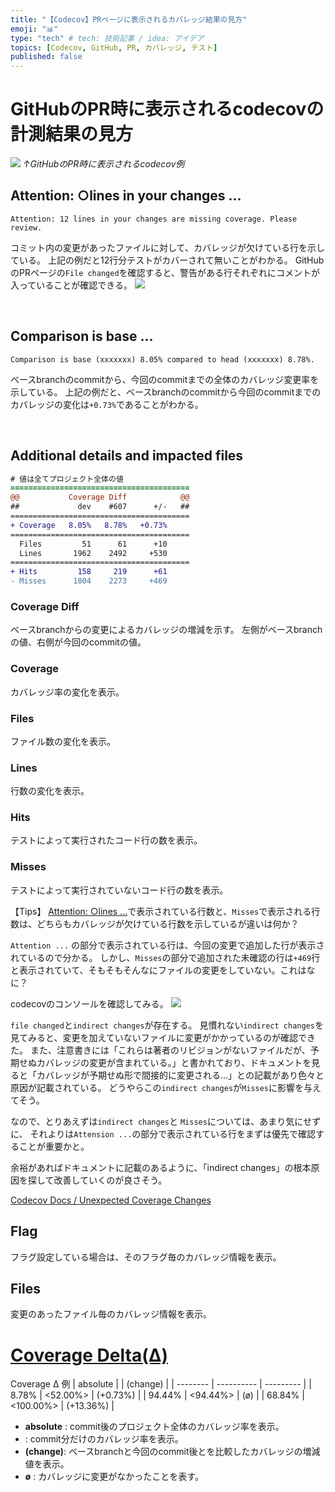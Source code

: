 ```yaml
---
title: "【Codecov】PRページに表示されるカバレッジ結果の見方"
emoji: "📊"
type: "tech" # tech: 技術記事 / idea: アイデア
topics: [Codecov, GitHub, PR, カバレッジ, テスト]
published: false
---
```


# GitHubのPR時に表示されるcodecovの計測結果の見方
![](https://storage.googleapis.com/zenn-user-upload/bd5714b0de22-20231020.png)
*↑GitHubのPR時に表示されるcodecov例*

## Attention: ○lines in your changes ...
```
Attention: 12 lines in your changes are missing coverage. Please review.
```
コミット内の変更があったファイルに対して、カバレッジが欠けている行を示している。
上記の例だと12行分テストがカバーされて無いことがわかる。
GitHubのPRページの`File changed`を確認すると、警告がある行それぞれにコメントが入っていることが確認できる。
![](https://storage.googleapis.com/zenn-user-upload/2763ac9b12ac-20231019.png)

<br>

## Comparison is base ...
```
Comparison is base (xxxxxxx) 8.05% compared to head (xxxxxxx) 8.78%.
```
ベースbranchのcommitから、今回のcommitまでの全体のカバレッジ変更率を示している。
上記の例だと、ベースbranchのcommitから今回のcommitまでのカバレッジの変化は`+0.73%`であることがわかる。

<br>

## Additional details and impacted files
```diff yml: Additional details and impacted files
# 値は全てプロジェクト全体の値
======================================== 
@@           Coverage Diff            @@ 
##             dev    #607      +/-   ## 
======================================== 
+ Coverage   8.05%   8.78%   +0.73%      
======================================== 
  Files         51      61      +10      
  Lines       1962    2492     +530      
======================================== 
+ Hits         158     219      +61      
- Misses      1804    2273     +469      
```

### Coverage Diff
ベースbranchからの変更によるカバレッジの増減を示す。
左側がベースbranchの値、右側が今回のcommitの値。

### Coverage
カバレッジ率の変化を表示。

### Files
ファイル数の変化を表示。

### Lines
行数の変化を表示。

### Hits
テストによって実行されたコード行の数を表示。

### Misses
テストによって実行されていないコード行の数を表示。

【Tips】
[Attention: ○lines ...](#attention-○lines-in-your-changes)で表示されている行数と、`Misses`で表示される行数は、どちらもカバレッジが欠けている行数を示しているが違いは何か？

`Attention ...` の部分で表示されている行は、今回の変更で追加した行が表示されているので分かる。
しかし、`Misses`の部分で追加された未確認の行は`+469`行と表示されていて、そもそもそんなにファイルの変更をしていない。これはなに？

codecovのコンソールを確認してみる。
![](https://storage.googleapis.com/zenn-user-upload/efdbf30dc14a-20231020.png)

`file changed`と`indirect changes`が存在する。
見慣れない`indirect changes`を見てみると、変更を加えていないファイルに変更がかかっているのが確認できた。
また、注意書きには「これらは著者のリビジョンがないファイルだが、予期せぬカバレッジの変更が含まれている。」と書かれており、ドキュメントを見ると「カバレッジが予期せぬ形で間接的に変更される...」との記載があり色々と原因が記載されている。
どうやらこの`indirect changes`が`Misses`に影響を与えてそう。


なので、とりあえずは`indirect changes`と `Misses`については、あまり気にせずに、
それよりは`Attension ...`の部分で表示されている行をまずは優先で確認することが重要かと。

余裕があればドキュメントに記載のあるように、「indirect changes」の根本原因を探して改善していくのが良さそう。

[Codecov Docs / Unexpected Coverage Changes](https://docs.codecov.com/docs/unexpected-coverage-changes)

## Flag
フラグ設定している場合は、そのフラグ毎のカバレッジ情報を表示。

## Files
変更のあったファイル毎のカバレッジ情報を表示。


# [Coverage Delta(Δ)](https://docs.codecov.com/docs/codecov-delta)
Coverage Δ 例
| absolute | <relative> | (change)  |
| -------- | ---------- | --------- |
| 8.78%    | <52.00%>   | (+0.73%)  |
| 94.44%   | <94.44%>   | (ø)       |
| 68.84%   | <100.00%>  | (+13.36%) |

- **absolute** : commit後のプロジェクト全体のカバレッジ率を表示。
- **<relative>** : commit分だけのカバレッジ率を表示。
- **(change)**: ベースbranchと今回のcommit後とを比較したカバレッジの増減値を表示。
- **ø** : カバレッジに変更がなかったことを表す。
